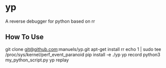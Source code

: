 # yp
A reverse debugger for python based on rr

## How To Use

  git clone git@github.com:manuels/yp.git
  apt-get install rr
  echo 1 | sudo tee /proc/sys/kernel/perf_event_paranoid
  pip install -e ./yp
  yp record python3 my_python_script.py
  yp replay
  
